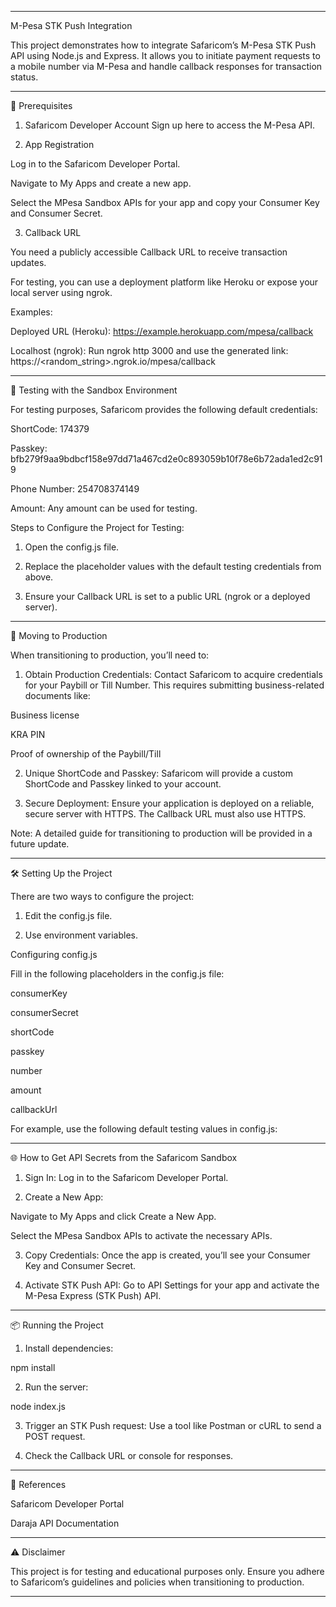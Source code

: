 

---

M-Pesa STK Push Integration

This project demonstrates how to integrate Safaricom’s M-Pesa STK Push API using Node.js and Express. It allows you to initiate payment requests to a mobile number via M-Pesa and handle callback responses for transaction status.


---

🔑 Prerequisites

1. Safaricom Developer Account
Sign up here to access the M-Pesa API.


2. App Registration

Log in to the Safaricom Developer Portal.

Navigate to My Apps and create a new app.

Select the MPesa Sandbox APIs for your app and copy your Consumer Key and Consumer Secret.



3. Callback URL

You need a publicly accessible Callback URL to receive transaction updates.

For testing, you can use a deployment platform like Heroku or expose your local server using ngrok.


Examples:

Deployed URL (Heroku):
https://example.herokuapp.com/mpesa/callback

Localhost (ngrok):
Run ngrok http 3000 and use the generated link:
https://<random_string>.ngrok.io/mpesa/callback





---

🧪 Testing with the Sandbox Environment

For testing purposes, Safaricom provides the following default credentials:

ShortCode: 174379

Passkey: bfb279f9aa9bdbcf158e97dd71a467cd2e0c893059b10f78e6b72ada1ed2c919

Phone Number: 254708374149

Amount: Any amount can be used for testing.


Steps to Configure the Project for Testing:

1. Open the config.js file.


2. Replace the placeholder values with the default testing credentials from above.


3. Ensure your Callback URL is set to a public URL (ngrok or a deployed server).




---

🚀 Moving to Production

When transitioning to production, you’ll need to:

1. Obtain Production Credentials:
Contact Safaricom to acquire credentials for your Paybill or Till Number. This requires submitting business-related documents like:

Business license

KRA PIN

Proof of ownership of the Paybill/Till



2. Unique ShortCode and Passkey:
Safaricom will provide a custom ShortCode and Passkey linked to your account.


3. Secure Deployment:
Ensure your application is deployed on a reliable, secure server with HTTPS. The Callback URL must also use HTTPS.



Note: A detailed guide for transitioning to production will be provided in a future update.


---

🛠️ Setting Up the Project

There are two ways to configure the project:

1. Edit the config.js file.


2. Use environment variables.



Configuring config.js

Fill in the following placeholders in the config.js file:

consumerKey

consumerSecret

shortCode

passkey

number

amount

callbackUrl


For example, use the following default testing values in config.js:


---

🌐 How to Get API Secrets from the Safaricom Sandbox

1. Sign In:
Log in to the Safaricom Developer Portal.


2. Create a New App:

Navigate to My Apps and click Create a New App.

Select the MPesa Sandbox APIs to activate the necessary APIs.



3. Copy Credentials:
Once the app is created, you’ll see your Consumer Key and Consumer Secret.


4. Activate STK Push API:
Go to API Settings for your app and activate the M-Pesa Express (STK Push) API.




---

📦 Running the Project

1. Install dependencies:

npm install


2. Run the server:

node index.js


3. Trigger an STK Push request:
Use a tool like Postman or cURL to send a POST request.


4. Check the Callback URL or console for responses.




---

📘 References

Safaricom Developer Portal

Daraja API Documentation



---

⚠️ Disclaimer

This project is for testing and educational purposes only. Ensure you adhere to Safaricom’s guidelines and policies when transitioning to production.


---


